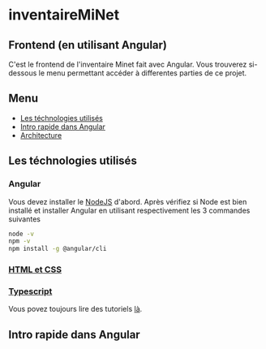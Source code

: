 # inventaireMiNet

## Frontend (en utilisant Angular)

C'est le frontend de l'inventaire Minet fait avec Angular. Vous trouverez si-dessous le menu permettant accéder à differentes parties de ce projet.

## Menu

* [Les téchnologies utilisés](#téchnologies)
* [Intro rapide dans Angular](#introrapide)
* [Architecture](#architecture)

## Les téchnologies utilisés
### Angular
Vous devez installer le [NodeJS](https://nodejs.org/en/) d'abord. Après vérifiez si Node est bien installé et installer Angular en utilisant respectivement les 3 commandes suivantes

```bash
node -v
npm -v
npm install -g @angular/cli
```
### [HTML et CSS](http://fr.html.net/)
### [Typescript](https://www.typescriptlang.org/)
Vous povez toujours lire des tutoriels [là](https://angular.io/tutorial/toh-pt1).

## Intro rapide dans Angular
